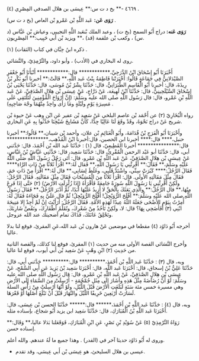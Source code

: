 ٤٦٦٩ -** بخ د ت س:** عِيسَى بن هلال الصدفي المِصْرِي (٤) .

**رَوَى عَن:** عَبد اللَّهِ بْن عَمْرو بْن العاص (بخ د ت س) .

**رَوَى عَنه:** دراج أَبُو السمح (بخ ت) ، وعبد الملك بْنعَبد اللَّهِ التجيبي، وعياش بْن عَبَّاس (د س) ، وكعب بْن علقمة (قد) ،** ويزيد بْن أَبي حَبِيب:** المِصْرِيون.

ذكره ابنُ حِبَّان في كتاب (الثقات) (١) .

روى له البخاري في (الأدب) ، وأبو داود، والتِّرْمِذِيّ، والنَّسَائي.

أَخْبَرَنَا أَبُو إِسْحَاقَ ابْنُ الدَّرَجِيِّ،************ قال:************ أَنْبَأَنَا أَبُو جَعْفَرٍ الصَّيْدَلانِيُّ فِي جَمَاعَةٍ قَالُوا: أَخْبَرَتْنا فَاطِمَةُ بِنْتُ عَبد اللَّهِ،** قَالَتْ:** أخبرنا أَبُو بَكْرِ بْنُ رِيذَةَ، قال: أخبرنا أَبُو الْقَاسِمِ الطَّبَرَانِيُّ، قال: حَدَّثَنَا بِشْرُ بْنُ مُوسَى، قال: حَدَّثَنَا يَحْيَى بْنُ إِسْحَاقَ السَّيْلَحِينِيُّ، قال: حَدَّثَنَا ابْنُ لَهِيعَة، عَنْ دَرَّاجٍ، عَنْ عِيسَى بْن هِلالٍ الصَّدَفِيِّ، عَنْ عَبد اللَّهِ بْنِ عَمْرو، قال: قال رَسُول اللَّهِ صلى الله عليه وسَلَّمَ: (إِنَّ أَرْوَاحَ الْمُؤْمِنِينَ لَتَلْتَقِي عَلَى مَسِيرَةِ يَوْمٍ ولَيْلَةٍ ومَا رَأَى واحِدٌ مِنْهُمَا وجْهَ صَاحِبِهِ) .

رواه الْبُخَارِيّ (٢) عن أَحْمَد بْن عاصم البلخي عَنْ سَعِيد بْن عفير عَنِ ابْن وهب عَنْ حيوة بْن شريح عَنْ دراج نَحْوَهُ، وقَدْ وقَعَ لَنَا عَالِيًا جِدًّا، كَأَنَّ مَشَايِخَ شَيْخِنَا حَدَّثُوا بِهِ عَنِ البخاري.

وأَخْبَرَنَا أَبُو الْفَرَجِ بْنُ قُدَامَةَ، وأَبُو الْغَنَائِمِ بْن علان، وأحمد بْن شيبان،** قَالُوا:** أخبرنا حنبل،**** قال:**** أخبرنا ابن الحصين، قال:أخبرنا ابْنُ الْمُذْهِب،**************** قال:**************** أخبرنا القَطِيعِيّ، قال (١) : حَدَّثَنَا عَبد الله بْن أَحْمَدَ، قال: حَدَّثني أبي، قال: حَدَّثَنَا أبو عَبْد الرحمن الْمُقْرِئُ، قال: حَدَّثَنَا سَعِيد، قال: حَدَّثَنِي عَيَّاشُ بْنُ عَبَّاسٍ، عَنْ عِيسَى بْن هِلالٍ الصَّدَفِيِّ، عَنْ عَبد اللَّهِ بْن عَمْرو، قال: أَتَى رَجُلٌ رَسُولَ اللَّهِ صَلَّى اللَّهُ عَلَيْهِ وسَلَّمَ،** فَقَالَ:** أَقْرِئْنِي يَا رَسُولَ اللَّهِ،** فَقال لَهُ:** اقْرَأْ ثَلاثًا مِنْ ذَاتِ الرَّاءِ**** فَقَالَ الرَّجُلُ:**** كَبُرَتْ سِنِّي، واشْتَدَّ قَلْبِي، وغَلُظَ لِسَانِي،** قال لَهُ:** اقْرَأْ مِنْ ذَاتِ حَمَ، فَقَالَ مِثْلَ مَقَالَتِهِ الأُولَى. قال: اقْرَأْ ثَلاثًا مِنَ الْمُسَبِّحَاتِ فَقَالَ مِثْلَ مَقَالَتِهِ. فَقَالَ الرَّجُلُ: ولَكِنْ أَقْرِئْنِي يَا رَسُولَ اللَّهِ سُورَةً جَامِعَةً فَأَقْرَأَهُ (إِذَا زُلْزِلَتِ الأَرْضُ) (٢) حَتَّى إِذَا فَرِغَ مِنْهَا،** قال الرَّجُلُ:** والَّذِي بَعَثَكَ بِالْحَقِّ لا أَزِيدُ عَلَيْهَا أَبَدًا، ثُمَّ أَدْبَرَ الرَّجُلُ،** فَقَالَ رَسُولُ اللَّهِ صلى الله عَلَيْهِ وسَلَّمَ:** أَفْلَحَ الرُّوَيْجِلُ! أَفْلَحَ الرُّوَيْجِلُ! ثُمَّ قال عَلَيَّ بِهِ فَجَاءَهُ فَقَالَ لَهُ: أُمِرْتُ بِيَوْمِ الأَضْحَى جَعَلَهُ اللَّهُ عِيدًا لَهَذِهِ الأُمَّةِ. فَقَالَ الرَّجُلُ: أَرَأَيْتَ إِنْ لَمْ أَجِدْ إِلا مَنِيحَةَ ابْنِي (٣) أَفَأُضَحِي بِهَا؟ قال: لا، ولَكِنْ تَأْخُذُ مِنْ شَعْرِكَ، وتُقَلِّمُ أَظْفَارِكَ، وتَقُصَّ شَارِبَكَ، وتَحْلِقُ عَانَتَكَ، فَذَاكَ تمام أضحيتك عند الله عزوجل.

أخرجه أَبُو دَاوُد (٤) مقطعا في موضعين عَنْ هارون بْن عَبد الله،عَنِ المقرئ، فوقع لنا بدلا عاليا.

وأخرج النَّسَائي القصة الأولى منه من حديث (١) المقرئ، فوقع لنا كذلك، والقصة الثانية من حَدِيثِ (٢) ابْنِ وهْبٍ عَنْ سَعِيد بْن أَبي أيوب، فوقع لنا عاليا.

وبه، قال (٣) : حَدَّثَنَا عَبد اللَّهِ بْن أَحْمَدَ،********** قال:********** حَدَّثني أَبِي، قال: حَدَّثَنَا عَلِيُّ بْنُ إسحاق، قال: أَخْبَرَنَا عَبد اللَّه، قال: أَخْبَرَنَا سَعِيد بْنُ يَزِيدَ عَن أَبِي السَّمْحِ، عَنْ عِيسَى بْن هِلالٍ الصَّدَفِيِّ، عَنْ عَبد اللَّهِ بْنِ عَمْرو، قال: قال رَسُول اللَّهِ صلى الله عليه وسَلَّمَ: لَوْ أَنَّ رُضَاضَةً مِثْلُ هَذِهِ وأَشَارَ إِلَى مِثَلِ جُمْجُمَةٍ - أُرْسِلَتْ مِنَ السَّمَاءِ إِلَى الأَرْضِ وهي مسيرة خمس مئة سَنَةٍ لَبَلَغَتِ الأَرْضَ قَبْلَ اللَّيْلِ، ولَوْ أَنَّهَا أُرْسِلَتْ مِنْ رَأْسِ السلة لَسَارَتْ أَرْبَعِينَ خَرِيفًا اللَّيْلَ والنَّهَارَ قَبْلَ أَنْ تَبْلُغَ أَصْلَهَا أَوْ قَعْرَهَا.

وبه، قال (٤) : حَدَّثَنَا عَبد اللَّهِ بْن أَحْمَدَ،****** قال:****** حَدَّثَنَا الحسن بْن عِيسَى، قال: أَخْبَرَنَا عَبد اللَّهِ بْنُ الْمُبَارَكِ، قال: حَدَّثَنَا سَعِيد ابن يزيد أَبُو شجاع، بإسناده مثله.

رَوَاهُ التِّرْمِذِيّ (٥) عَنْ سُوَيْدِ بْنِ نَصْرٍ، عَنِ ابْنِ الْمُبَارَكِ، فَوَقَعَلنا بَدَلا عاليا،** وَقَال:** إسناده حسن.

وروى له أَبُو دَاوُد حديثا آخر في (القدر) . وهذا جميع ما لَهُ عندهم. والله أعلم.

- عيسى بن هلال السليحئ، هو عِيسَى بْن أَبي عِيسَى، وقد تقدم.